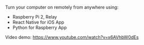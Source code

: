 Turn your computer on remotely from anywhere using:
- Raspberry Pi 2, Relay
- React Native for iOS App
- Python for Raspberry App

Video demo: https://www.youtube.com/watch?v=x6AVhbW0dEs
